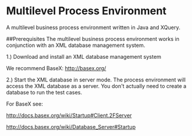 # Multilevel Process Environment
A multilevel business process environment written in Java and XQuery.

##Prerequisites
The multilevel business process environment works in conjunction with an XML database management system.

1.) Download and install an XML database management system

We recommend BaseX: http://basex.org/

2.) Start the XML database in server mode. 
The process environment will access the XML database as a server.
You don't actually need to create a database to run the test cases.
    
For BaseX see: 
    
http://docs.basex.org/wiki/Startup#Client.2FServer
    
http://docs.basex.org/wiki/Database_Server#Startup

